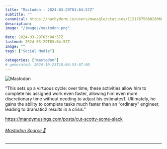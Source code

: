 ```yaml
---
title: "Mastodon - 2024-03-29T03:04:57Z"
subtitle: ""
canonical: https://hachyderm.io/users/mweagle/statuses/112176758602806079
description:
image: "/images/mastodon.png"

date: 2024-03-29T03:04:57Z
lastmod: 2024-03-29T03:04:57Z
image: ""
tags: ["Social Media"]

categories: ["mastodon"]
# generated: 2024-10-23T18:04:53-07:00
---
```

![Mastodon](/images/mastodon.png)

<p>“This sets up a virtuous cycle: over time, these activities allow him to complete his assigned work even faster, allowing him even more discretionary time without needing to adjust his estimates1. Ultimately, he gains the ability to complete tasks much faster than an “ordinary” engineer, leading to dramatic2 results in a crisis.”</p><p><a href="https://mandymusings.com/posts/cut-scotty-some-slack" target="_blank" rel="nofollow noopener noreferrer" translate="no"><span class="invisible">https://</span><span class="ellipsis">mandymusings.com/posts/cut-sco</span><span class="invisible">tty-some-slack</span></a></p>


###### [Mastodon Source 🐘](https://hachyderm.io/@mweagle/112176758602806079)

___
